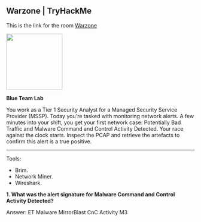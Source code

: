 ## Warzone | TryHackMe

This is the link for the room [Warzone](https://tryhackme.com/room/warzoneone)

<img src="https://tryhackme-images.s3.amazonaws.com/room-icons/3d6033aa286ac42fdb793c605ebbf3f0.png" width="150px" align="center">

**Blue Team Lab**

You work as a Tier 1 Security Analyst for a Managed Security Service Provider (MSSP). Today you're tasked with monitoring network alerts. A few minutes into your shift, you get your first network case: Potentially Bad Traffic and Malware Command and Control Activity Detected. Your race against the clock starts. Inspect the PCAP and retrieve the artefacts to confirm this alert is a true positive.

---

Tools:

- Brim.
- Network Miner.
- Wireshark.

**1. What was the alert signature for Malware Command and Control Activity Detected?**

Answer: ET Malware MirrorBlast CnC Activity M3


